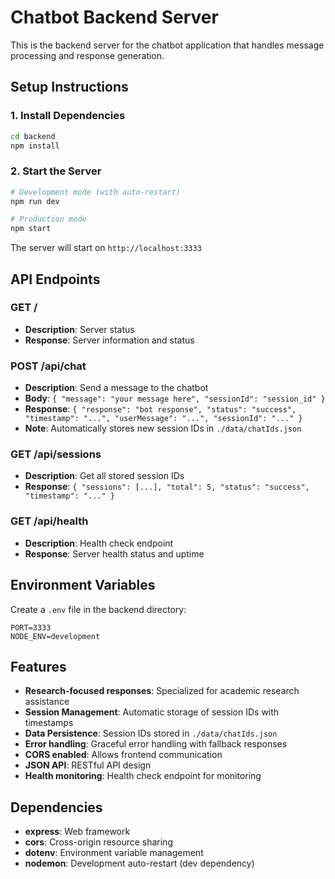 # Chatbot Backend Server

This is the backend server for the chatbot application that handles message processing and response generation.

## Setup Instructions

### 1. Install Dependencies
```bash
cd backend
npm install
```

### 2. Start the Server
```bash
# Development mode (with auto-restart)
npm run dev

# Production mode
npm start
```

The server will start on `http://localhost:3333`

## API Endpoints

### GET /
- **Description**: Server status
- **Response**: Server information and status

### POST /api/chat
- **Description**: Send a message to the chatbot
- **Body**: `{ "message": "your message here", "sessionId": "session_id" }`
- **Response**: `{ "response": "bot response", "status": "success", "timestamp": "...", "userMessage": "...", "sessionId": "..." }`
- **Note**: Automatically stores new session IDs in `./data/chatIds.json`

### GET /api/sessions
- **Description**: Get all stored session IDs
- **Response**: `{ "sessions": [...], "total": 5, "status": "success", "timestamp": "..." }`

### GET /api/health
- **Description**: Health check endpoint
- **Response**: Server health status and uptime

## Environment Variables

Create a `.env` file in the backend directory:
```
PORT=3333
NODE_ENV=development
```

## Features

- **Research-focused responses**: Specialized for academic research assistance
- **Session Management**: Automatic storage of session IDs with timestamps
- **Data Persistence**: Session IDs stored in `./data/chatIds.json`
- **Error handling**: Graceful error handling with fallback responses
- **CORS enabled**: Allows frontend communication
- **JSON API**: RESTful API design
- **Health monitoring**: Health check endpoint for monitoring

## Dependencies

- **express**: Web framework
- **cors**: Cross-origin resource sharing
- **dotenv**: Environment variable management
- **nodemon**: Development auto-restart (dev dependency)
